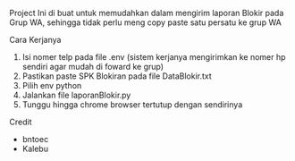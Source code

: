 Project Ini di buat untuk memudahkan dalam mengirim laporan Blokir pada Grup WA, sehingga tidak perlu meng copy paste satu persatu ke grup WA


Cara Kerjanya
1. Isi nomer telp pada file .env (sistem kerjanya mengirimkan ke nomer hp sendiri agar mudah di foward ke grup)
2. Pastikan paste SPK Blokiran pada file DataBlokir.txt
3. Pilih env python
4. Jalankan file laporanBlokir.py
5. Tunggu hingga chrome browser tertutup dengan sendirinya

Credit
- bntoec
- Kalebu